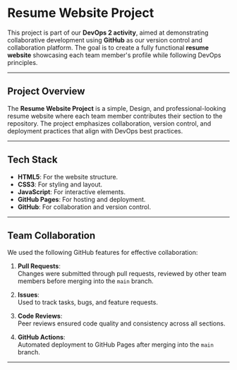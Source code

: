 # **Resume Website Project**

This project is part of our **DevOps 2 activity**, aimed at demonstrating collaborative development using **GitHub** as our version control and collaboration platform. The goal is to create a fully functional **resume website** showcasing each team member's profile while following DevOps principles.

---

## **Project Overview**

The **Resume Website Project** is a simple, Design, and professional-looking resume website where each team member contributes their section to the repository. The project emphasizes collaboration, version control, and deployment practices that align with DevOps best practices.

---

## **Tech Stack**

- **HTML5**: For the website structure.
- **CSS3**: For styling and layout.
- **JavaScript**: For interactive elements.
- **GitHub Pages**: For hosting and deployment.
- **GitHub**: For collaboration and version control.

---

## **Team Collaboration**

We used the following GitHub features for effective collaboration:


1. **Pull Requests**:  
   Changes were submitted through pull requests, reviewed by other team members before merging into the `main` branch.

2. **Issues**:  
   Used to track tasks, bugs, and feature requests.

3. **Code Reviews**:  
   Peer reviews ensured code quality and consistency across all sections.

4. **GitHub Actions**:  
   Automated deployment to GitHub Pages after merging into the `main` branch.

---

